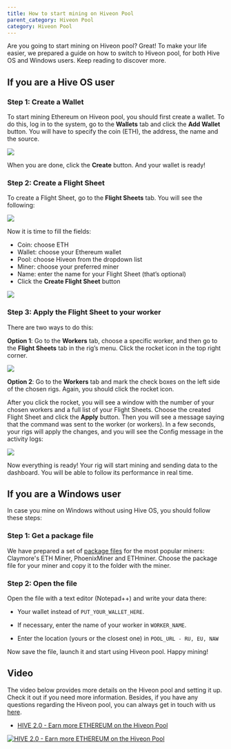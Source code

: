 ```yaml
---
title: How to start mining on Hiveon Pool
parent_category: Hiveon Pool
category: Hiveon Pool
---
```


Are you going to start mining on Hiveon pool? Great! To make your life easier, we prepared a guide on how to switch to Hiveon pool, for both Hive OS and Windows users. Keep reading to discover more.

## If you are a Hive OS user
### Step 1: Create a Wallet
To start mining Ethereum on Hiveon pool, you should first create a wallet. To do this, log in to the system, go to the **Wallets** tab and click the **Add Wallet** button. You will have to specify the coin (ETH), the address, the name and the source.

<img
  src="https://github.com/minershive/hiveon-kb/raw/master/images\hiveon-pool\hiveonpool1.png?sanitize=true" data-canonical-src="https://github.com/minershive/hiveon-kb/raw/master/images\hiveon-pool\hiveonpool1.png"
  />

When you are done, click the **Create** button. And your wallet is ready!

### Step 2: Create a Flight Sheet
To create a Flight Sheet, go to the **Flight Sheets** tab. You will see the following:

<img
  src="https://github.com/minershive/hiveon-kb/raw/master/images\hiveon-pool\hiveonpool2.png?sanitize=true" data-canonical-src="https://github.com/minershive/hiveon-kb/raw/master/images\hiveon-pool\hiveonpool2.png"
  />

Now it is time to fill the fields:

- Coin: choose ETH
- Wallet: choose your Ethereum wallet
- Pool: choose Hiveon from the dropdown list
- Miner: choose your preferred miner
- Name: enter the name for your Flight Sheet (that’s optional)
- Click the **Create Flight Sheet** button

<img
  src="https://github.com/minershive/hiveon-kb/raw/master/images\hiveon-pool\hiveonpool3.png?sanitize=true" data-canonical-src="https://github.com/minershive/hiveon-kb/raw/master/images\hiveon-pool\hiveonpool3.png"
  />

### Step 3: Apply the Flight Sheet to your worker

There are two ways to do this:

**Option 1**: Go to the **Workers** tab, choose a specific worker, and then go to the **Flight Sheets** tab in the rig’s menu. Click the rocket icon in the top right corner.

<img
  src="https://github.com/minershive/hiveon-kb/raw/master/images\hiveon-pool\hiveonpool4.png?sanitize=true" data-canonical-src="https://github.com/minershive/hiveon-kb/raw/master/images\hiveon-pool\hiveonpool4.png"
  />

**Option 2**: Go to the **Workers** tab and mark the check boxes on the left side of the chosen rigs. Again, you should click the rocket icon.

After you click the rocket, you will see a window with the number of your chosen workers and a full list of your Flight Sheets. Choose the created Flight Sheet and click the **Apply** button. Then you will see a message saying that the command was sent to the worker (or workers). In a few seconds, your rigs will apply the changes, and you will see the Config message in the activity logs:

<img
  src="https://github.com/minershive/hiveon-kb/raw/master/images\hiveon-pool\hiveonpool5.png?sanitize=true" data-canonical-src="https://github.com/minershive/hiveon-kb/raw/master/images\hiveon-pool\hiveonpool5.png"
  />

Now everything is ready! Your rig will start mining and sending data to the dashboard. You will be able to follow its performance in real time.

## If you are a Windows user
In case you mine on Windows without using Hive OS, you should follow these steps:

### Step 1: Get a package file

We have prepared a set of [package files](http://download.hiveos.farm/hiveon/) for the most popular miners: Claymore's ETH Miner, PhoenixMiner and ETHminer. Choose the package file for your miner and copy it to the folder with the miner.

### Step 2: Open the file
Open the file with a text editor (Notepad++) and write your data there:

- Your wallet instead of `PUT_YOUR_WALLET_HERE`.

- If necessary, enter the name of your worker in `WORKER_NAME`.

- Enter the location (yours or the closest one) in `POOL_URL - RU, EU, NAW`

Now save the file, launch it and start using Hiveon pool. Happy mining!

## Video
The video below provides more details on the Hiveon pool and setting it up. Check it out if you need more information. Besides, if you have any questions regarding the Hiveon pool, you can always get in touch with us [here](https://t.me/hiveon_en).

- <a href="https://www.youtube.com/watch?v=IHbpypI_0fM">HIVE 2.0 - Earn more ETHEREUM on the Hiveon Pool</a>

<a href="http://www.youtube.com/watch?feature=player_embedded&v=IHbpypI_0fM
" target="_blank"><img src="http://img.youtube.com/vi/IHbpypI_0fM/0.jpg"
alt="HIVE 2.0 - Earn more ETHEREUM on the Hiveon Pool"></a>
